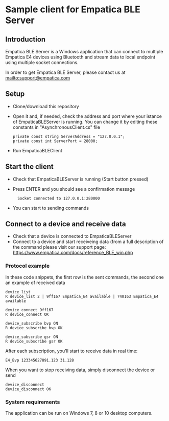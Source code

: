 # Sample client for Empatica BLE Server

## Introduction

Empatica BLE Server is a Windows application that can connect to multiple Empatica E4 devices using Bluetooth and stream data to local endpoint using multiple socket connections.

In order to get Empatica BLE Server, please contact us at <mailto:support@empatica.com>

## Setup

- Clone/download this repository
- Open it and, if needed, check the address and port where your istance of EmpaticaBLEServer is running.
  You can change it by editing these constants in "AsynchronousClient.cs" file
  
      private const string ServerAddress = "127.0.0.1";
      private const int ServerPort = 28000;
  
- Run EmpaticaBLEClient

## Start the client

- Check that EmpaticaBLEServer is running (Start button pressed)
- Press ENTER and you should see a confirmation message
    
        Socket connected to 127.0.0.1:280000

- You can start to sending commands

## Connect to a device and receive data

- Check that a device is connected to EmpaticaBLEServer
- Connect to a device and start receiveing data (from a full description of the command please visit our support page: <https://www.empatica.com/docs/reference_BLE_win.php>

### Protocol example

In these code snippets, the first row is the sent commands, the second one an example of received data

    device_list
    R device_list 2 | 9ff167 Empatica_E4 available | 740163 Empatica_E4 available
    
    device_connect 9ff167
    R device_connect OK
    
    device_subscribe bvp ON
    R device_subscribe bvp OK
    
    device_subscribe gsr ON
    R device_subscribe gsr OK

After each subscription, you'll start to receive data in real time:

    E4_Bvp 123345627891.123 31.128
    

When you want to stop receiving data, simply disconnect the device or send

    device_disconnect
    device_disconnect OK

### System requirements

The application can be run on Windows 7, 8 or 10 desktop computers. 
